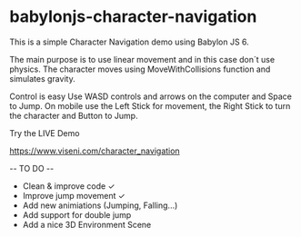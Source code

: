 ﻿# babylonjs-character-navigation
This is a simple Character Navigation demo using Babylon JS 6.

The main purpose is to use linear movement and in this case don´t use physics.
The character moves using MoveWithCollisions function and simulates gravity.

Control is easy
Use WASD controls and arrows on the computer and Space to Jump.
On mobile use the Left Stick for movement, the Right Stick to turn the character and Button to Jump.

Try the LIVE Demo

https://www.viseni.com/character_navigation


-- TO DO --
- Clean & improve code ✓
- Improve jump movement ✓
- Add new animiations (Jumping, Falling...)
- Add support for double jump
- Add a nice 3D Environment Scene
